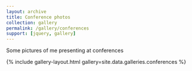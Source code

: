 ```yaml
---
layout: archive
title: Conference photos
collection: gallery
permalink: /gallery/conferences
support: [jquery, gallery]
---
```


Some pictures of me presenting at conferences

{% include gallery-layout.html gallery=site.data.galleries.conferences %}
